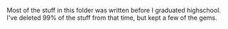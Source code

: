 Most of the stuff in this folder was written before I graduated highschool. I've deleted 99% of the stuff from that time, but kept a few of the gems.